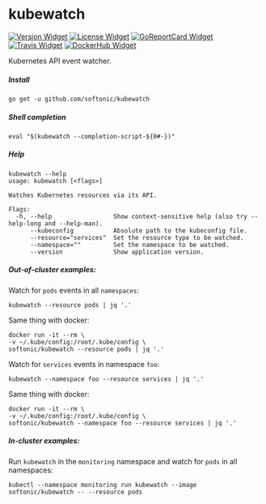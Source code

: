 # kubewatch

[![Version Widget]][Version] [![License Widget]][License] [![GoReportCard Widget]][GoReportCard] [![Travis Widget]][Travis] [![DockerHub Widget]][DockerHub]

[Version]: https://github.com/softonic/kubewatch/releases
[Version Widget]: https://img.shields.io/github/release/softonic/kubewatch.svg?maxAge=60
[License]: http://www.apache.org/licenses/LICENSE-2.0.txt
[License Widget]: https://img.shields.io/badge/license-APACHE2-1eb0fc.svg
[GoReportCard]: https://goreportcard.com/report/softonic/kubewatch
[GoReportCard Widget]: https://goreportcard.com/badge/softonic/kubewatch
[Travis]: https://travis-ci.org/softonic/kubewatch
[Travis Widget]: https://travis-ci.org/softonic/kubewatch.svg?branch=master
[DockerHub]: https://hub.docker.com/r/softonic/kubewatch
[DockerHub Widget]: https://img.shields.io/docker/pulls/softonic/kubewatch.svg

Kubernetes API event watcher.

##### Install

```
go get -u github.com/softonic/kubewatch
```

##### Shell completion

```
eval "$(kubewatch --completion-script-${0#-})"
```

##### Help

```
kubewatch --help
usage: kubewatch [<flags>]

Watches Kubernetes resources via its API.

Flags:
  -h, --help                 Show context-sensitive help (also try --help-long and --help-man).
      --kubeconfig           Absolute path to the kubeconfig file.
      --resource="services"  Set the resource type to be watched.
      --namespace=""         Set the namespace to be watched.
      --version              Show application version.
```

##### Out-of-cluster examples:

Watch for `pods` events in all `namespaces`:
```
kubewatch --resource pods | jq '.'
```

Same thing with docker:
```
docker run -it --rm \
-v ~/.kube/config:/root/.kube/config \
softonic/kubewatch --resource pods | jq '.'
```

Watch for `services` events in namespace `foo`:
```
kubewatch --namespace foo --resource services | jq '.'
```

Same thing with docker:
```
docker run -it --rm \
-v ~/.kube/config:/root/.kube/config \
softonic/kubewatch --namespace foo --resource services | jq '.'
```

##### In-cluster examples:

Run `kubewatch` in the `monitoring` namespace and watch for `pods` in all namespaces:
```
kubectl --namespace monitoring run kubewatch --image softonic/kubewatch -- --resource pods
```
